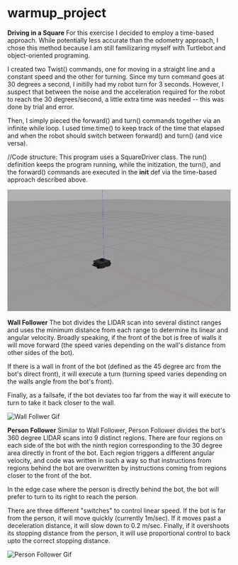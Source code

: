 # warmup_project

**Driving in a Square**
For this exercise I decided to employ a time-based approach. While potentially less accurate than the odometry approach, I chose this method because I am still familizaring myself with Turtlebot and object-oriented programing.

I created two Twist() commands, one for moving in a straight line and a constant speed and the other for turning. Since my turn command goes at 30 degrees a second, I initilly had my robot turn for 3 seconds. However, I suspect that between the noise and the acceleration required for the robot to reach the 30 degrees/second, a little extra time was needed -- this was done by trial and error.

Then, I simply pieced the forward() and turn() commands together via an infinite while loop. I used time.time() to keep track of the time that elapsed and when the robot should switch between forward() and turn() (and vice versa).

//Code structure:
This program uses a SquareDriver class. The run() definition keeps the program running, while the initization, the turn(), and the forward() commands are executed in the __init__ def via the time-based approach described above.

![Drive in a Square Gif](drive_square.gif)

**Wall Follower**
The bot divides the LIDAR scan into several distinct ranges and uses the minimum distance from each range to determine its linear and angular velocity. Broadly speaking, if the front of the bot is free of walls it will move forward (the speed varies depending on the wall's distance from other sides of the bot).

If there is a wall in front of the bot (defined as the 45 degree arc from the bot's direct front), it will execute a turn (turning speed varies depending on the walls angle from the bot's front).

Finally, as a failsafe, if the bot deviates too far from the way it will execute to turn to take it back closer to the wall.


![Wall Follwer Gif](wall_follower.gif)

**Person Follower**
Similar to Wall Follower, Person Follower divides the bot's 360 degree LIDAR scans into 9 distinct regions. There are four regions on each side of the bot with the ninth region corresponding to the 30 degree area directly in front of the bot. Each region triggers a different angular velocity, and code was written in such a way so that instructions from regions behind the bot are overwritten by instructions coming from regions closer to the front of the bot.

In the edge case where the person is directly behind the bot, the bot will prefer to turn to its right to reach the person.

There are three different "switches" to control linear speed. If the bot is far from the person, it will move quickly (currently 1m/sec). If it moves past a deceleration distance, it will slow down to 0.2 m/sec. Finally, if it overshoots its stopping distance from the person, it will use proportional control to back upto the correct stopping distance.


![Person Follower Gif](person_follower.gif)
